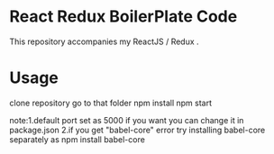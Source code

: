 # React Redux BoilerPlate Code 
This repository accompanies my ReactJS / Redux .

# Usage
clone repository
go to that folder
npm install
npm start

note:1.default port set as 5000 if you want you can change it in package.json
2.if you get "babel-core" error try installing babel-core separately as npm install babel-core  

